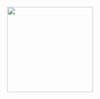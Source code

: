 
<p>
<img src="https://github.com/Jay611/project-result-images/blob/main/reactgraphql/result_image.JPG" width="200">
</p>